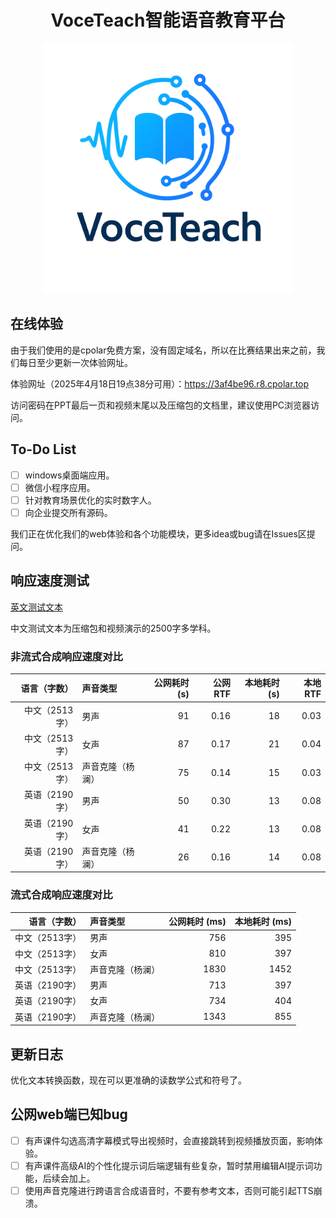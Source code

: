 <div align="center">
    <h1>
    VoceTeach智能语音教育平台
    </h1>
    <p>
    <img src="src/logo/VoceTeach_light" alt="VoceTeach Logo" style="width: 400px; height: 400px;">
    </p>
</div>

## 在线体验

由于我们使用的是cpolar免费方案，没有固定域名，所以在比赛结果出来之前，我们每日至少更新一次体验网址。

体验网址（2025年4月18日19点38分可用）：https://3af4be96.r8.cpolar.top

访问密码在PPT最后一页和视频末尾以及压缩包的文档里，建议使用PC浏览器访问。

## To-Do List

- [ ] windows桌面端应用。
- [ ] 微信小程序应用。
- [ ] 针对教育场景优化的实时数字人。
- [ ] 向企业提交所有源码。

我们正在优化我们的web体验和各个功能模块，更多idea或bug请在Issues区提问。

## 响应速度测试

[英文测试文本](english_test.txt)

中文测试文本为压缩包和视频演示的2500字多学科。

### 非流式合成响应速度对比

| 语言（字数）        | 声音类型           | 公网耗时 (s) | 公网 RTF | 本地耗时 (s) | 本地 RTF |
|-------------------:|:-----------------|------------:|---------:|------------:|---------:|
| 中文（2513字）      | 男声              | 91          | 0.16     | 18          | 0.03     |
| 中文（2513字）      | 女声              | 87          | 0.17     | 21          | 0.04     |
| 中文（2513字）      | 声音克隆（杨澜）   | 75          | 0.14     | 15          | 0.03     |
| 英语（2190字）      | 男声              | 50          | 0.30     | 13          | 0.08     |
| 英语（2190字）      | 女声              | 41          | 0.22     | 13          | 0.08     |
| 英语（2190字）      | 声音克隆（杨澜）   | 26          | 0.16     | 14          | 0.08     |

### 流式合成响应速度对比

| 语言（字数）        | 声音类型           | 公网耗时 (ms) | 本地耗时 (ms) |
|-------------------:|:-----------------|-------------:|-------------:|
| 中文（2513字）      | 男声              | 756          | 395          |
| 中文（2513字）      | 女声              | 810          | 397          |
| 中文（2513字）      | 声音克隆（杨澜）   | 1830         | 1452         |
| 英语（2190字）      | 男声              | 713          | 397          |
| 英语（2190字）      | 女声              | 734          | 404          |
| 英语（2190字）      | 声音克隆（杨澜）   | 1343         | 855          |

## 更新日志
优化文本转换函数，现在可以更准确的读数学公式和符号了。

## 公网web端已知bug
- [ ] 有声课件勾选高清字幕模式导出视频时，会直接跳转到视频播放页面，影响体验。
- [ ] 有声课件高级AI的个性化提示词后端逻辑有些复杂，暂时禁用编辑AI提示词功能，后续会加上。
- [ ] 使用声音克隆进行跨语言合成语音时，不要有参考文本，否则可能引起TTS崩溃。
